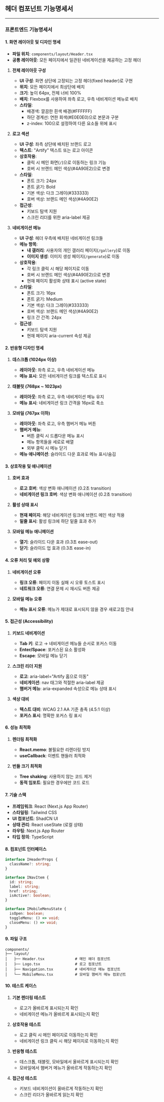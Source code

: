## 헤더 컴포넌트 기능명세서

---

### 프론트엔드 기능명세서

#### 1. 화면 레이아웃 및 디자인 명세

- **파일 위치**: `components/layout/Header.tsx`
- **공통 레이아웃**: 모든 페이지에서 일관된 네비게이션을 제공하는 고정 헤더

1. **전체 레이아웃 구성**
   - **UI 구성**: 화면 상단에 고정되는 고정 헤더(fixed header)로 구현
   - **위치**: 모든 페이지에서 최상단에 배치
   - **크기**: 높이 64px, 전체 너비 100%
   - **배치**: Flexbox를 사용하여 좌측 로고, 우측 네비게이션 메뉴로 배치
   - **스타일**:
     - 배경색: 깔끔한 흰색 배경(#FFFFFF)
     - 하단 경계선: 연한 회색(#E0E0E0)으로 본문과 구분
     - z-index: 100으로 설정하여 다른 요소들 위에 표시

2. **로고 섹션**
   - **UI 구성**: 좌측 상단에 배치된 브랜드 로고
   - **텍스트**: "Artify" 텍스트 또는 로고 아이콘
   - **상호작용**: 
     - 클릭 시 메인 화면(`/`)으로 이동하는 링크 기능
     - 호버 시 브랜드 메인 색상(#4A90E2)으로 변경
   - **스타일**:
     - 폰트 크기: 24px
     - 폰트 굵기: Bold
     - 기본 색상: 다크 그레이(#333333)
     - 호버 색상: 브랜드 메인 색상(#4A90E2)
   - **접근성**: 
     - 키보드 탐색 지원
     - 스크린 리더를 위한 aria-label 제공

3. **네비게이션 메뉴**
   - **UI 구성**: 헤더 우측에 배치된 네비게이션 링크들
   - **메뉴 항목**:
     - **내 갤러리**: 사용자의 개인 갤러리 페이지(`/gallery`)로 이동
     - **이미지 생성**: 이미지 생성 페이지(`/generate`)로 이동
   - **상호작용**:
     - 각 링크 클릭 시 해당 페이지로 이동
     - 호버 시 브랜드 메인 색상(#4A90E2)으로 변경
     - 현재 페이지 활성화 상태 표시 (active state)
   - **스타일**:
     - 폰트 크기: 16px
     - 폰트 굵기: Medium
     - 기본 색상: 다크 그레이(#333333)
     - 호버 색상: 브랜드 메인 색상(#4A90E2)
     - 링크 간 간격: 24px
   - **접근성**: 
     - 키보드 탐색 지원
     - 현재 페이지 aria-current 속성 제공

#### 2. 반응형 디자인 명세

1. **데스크톱 (1024px 이상)**
   - **레이아웃**: 좌측 로고, 우측 네비게이션 메뉴
   - **메뉴 표시**: 모든 네비게이션 링크를 텍스트로 표시

2. **태블릿 (768px ~ 1023px)**
   - **레이아웃**: 좌측 로고, 우측 네비게이션 메뉴 유지
   - **메뉴 표시**: 네비게이션 링크 간격을 16px로 축소

3. **모바일 (767px 이하)**
   - **레이아웃**: 좌측 로고, 우측 햄버거 메뉴 버튼
   - **햄버거 메뉴**:
     - 버튼 클릭 시 드롭다운 메뉴 표시
     - 메뉴 항목들을 세로로 배열
     - 외부 클릭 시 메뉴 닫기
   - **메뉴 애니메이션**: 슬라이드 다운 효과로 메뉴 표시/숨김

#### 3. 상호작용 및 애니메이션

1. **호버 효과**
   - **로고 호버**: 색상 변화 애니메이션 (0.2초 transition)
   - **네비게이션 링크 호버**: 색상 변화 애니메이션 (0.2초 transition)

2. **활성 상태 표시**
   - **현재 페이지**: 해당 네비게이션 링크에 브랜드 메인 색상 적용
   - **밑줄 표시**: 활성 링크에 하단 밑줄 효과 추가

3. **모바일 메뉴 애니메이션**
   - **열기**: 슬라이드 다운 효과 (0.3초 ease-out)
   - **닫기**: 슬라이드 업 효과 (0.3초 ease-in)

#### 4. 오류 처리 및 예외 상황

1. **네비게이션 오류**
   - **링크 오류**: 페이지 이동 실패 시 오류 토스트 표시
   - **네트워크 오류**: 연결 문제 시 재시도 버튼 제공

2. **모바일 메뉴 오류**
   - **메뉴 표시 오류**: 메뉴가 제대로 표시되지 않을 경우 새로고침 안내

#### 5. 접근성 (Accessibility)

1. **키보드 네비게이션**
   - **Tab 키**: 로고 → 네비게이션 메뉴들 순서로 포커스 이동
   - **Enter/Space**: 포커스된 요소 활성화
   - **Escape**: 모바일 메뉴 닫기

2. **스크린 리더 지원**
   - **로고**: aria-label="Artify 홈으로 이동"
   - **네비게이션**: nav 태그와 적절한 aria-label 제공
   - **햄버거 메뉴**: aria-expanded 속성으로 메뉴 상태 표시

3. **색상 대비**
   - **텍스트 대비**: WCAG 2.1 AA 기준 충족 (4.5:1 이상)
   - **포커스 표시**: 명확한 포커스 링 표시

#### 6. 성능 최적화

1. **렌더링 최적화**
   - **React.memo**: 불필요한 리렌더링 방지
   - **useCallback**: 이벤트 핸들러 최적화

2. **번들 크기 최적화**
   - **Tree shaking**: 사용하지 않는 코드 제거
   - **동적 임포트**: 필요한 경우에만 코드 로드

#### 7. 기술 스택

- **프레임워크**: React (Next.js App Router)
- **스타일링**: Tailwind CSS
- **UI 컴포넌트**: ShadCN UI
- **상태 관리**: React useState (로컬 상태)
- **라우팅**: Next.js App Router
- **타입 정의**: TypeScript

#### 8. 컴포넌트 인터페이스

```typescript
interface IHeaderProps {
  className?: string;
}

interface INavItem {
  id: string;
  label: string;
  href: string;
  isActive?: boolean;
}

interface IMobileMenuState {
  isOpen: boolean;
  toggleMenu: () => void;
  closeMenu: () => void;
}
```

#### 9. 파일 구조

```
components/
├── layout/
│   ├── Header.tsx              # 메인 헤더 컴포넌트
│   ├── Logo.tsx                # 로고 컴포넌트
│   ├── Navigation.tsx          # 네비게이션 메뉴 컴포넌트
│   └── MobileMenu.tsx          # 모바일 햄버거 메뉴 컴포넌트
```

#### 10. 테스트 케이스

1. **기본 렌더링 테스트**
   - 로고가 올바르게 표시되는지 확인
   - 네비게이션 메뉴가 올바르게 표시되는지 확인

2. **상호작용 테스트**
   - 로고 클릭 시 메인 페이지로 이동하는지 확인
   - 네비게이션 링크 클릭 시 해당 페이지로 이동하는지 확인

3. **반응형 테스트**
   - 데스크톱, 태블릿, 모바일에서 올바르게 표시되는지 확인
   - 모바일에서 햄버거 메뉴가 올바르게 작동하는지 확인

4. **접근성 테스트**
   - 키보드 네비게이션이 올바르게 작동하는지 확인
   - 스크린 리더가 올바르게 읽는지 확인 